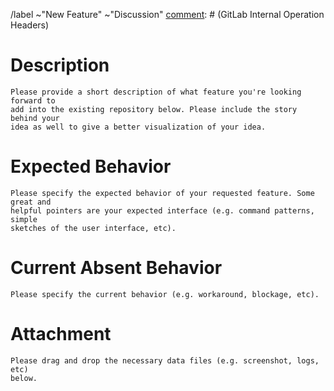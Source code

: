 [comment]: # (GitLab Internal Operation Headers)
/label ~"New Feature" ~"Discussion"
[comment]: # (GitLab Internal Operation Headers)

# Description
```
Please provide a short description of what feature you're looking forward to
add into the existing repository below. Please include the story behind your
idea as well to give a better visualization of your idea.
```




# Expected Behavior
```
Please specify the expected behavior of your requested feature. Some great and
helpful pointers are your expected interface (e.g. command patterns, simple
sketches of the user interface, etc).
```




# Current Absent Behavior
```
Please specify the current behavior (e.g. workaround, blockage, etc).
```




# Attachment
```
Please drag and drop the necessary data files (e.g. screenshot, logs, etc)
below.
```
